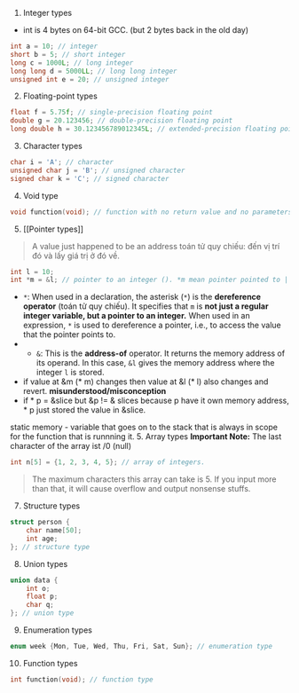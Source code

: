 
1. Integer types 
+ int is 4 bytes on 64-bit GCC. (but 2 bytes back in the old day)
```c
int a = 10; // integer
short b = 5; // short integer
long c = 1000L; // long integer
long long d = 5000LL; // long long integer
unsigned int e = 20; // unsigned integer
```

2. Floating-point types
```c
float f = 5.75f; // single-precision floating point
double g = 20.123456; // double-precision floating point
long double h = 30.123456789012345L; // extended-precision floating point
```

3. Character types
```c
char i = 'A'; // character
unsigned char j = 'B'; // unsigned character
signed char k = 'C'; // signed character
```

4. Void type
```c
void function(void); // function with no return value and no parameters
```

5. [[Pointer types]] 
> A value just happened to be an address 
> toán tử quy chiếu: đến vị trí đó và lấy giá trị ở đó về.
```c
int l = 10;
int *m = &l; // pointer to an integer (). *m mean pointer pointed to | &l mean the memory address of l => m pointer pointed to l memory address
```
+ `*`: When used in a declaration, the asterisk (`*`) is the **dereference operator** (toán tử quy chiếu). It specifies that `m` is **not just a regular integer variable, but a pointer to an integer.** When used in an expression, `*` is used to dereference a pointer, i.e., to access the value that the pointer points to.
+ - `&`: This is the **address-of** operator. It returns the memory address of its operand. In this case, `&l` gives the memory address where the integer `l` is stored.
+ if  value at &m (* m) changes then value at &l (* l) also changes and revert. 
**misunderstood/misconception**
+ if * p = &slice but &p != & slices because p have it own memory address, * p just stored the value in &slice. 

static memory - variable that goes on to the stack that is always in  scope for the function that is runnning it.
5. Array types
**Important Note:** The last character of the array ist /0 (null)
```c
int n[5] = {1, 2, 3, 4, 5}; // array of integers. 
```
> The maximum characters this array can take is 5. If you input more than that, it will cause overflow and output nonsense stuffs.

7. Structure types
```c
struct person {
    char name[50];
    int age;
}; // structure type
```

8. Union types
```c
union data {
    int o;
    float p;
    char q;
}; // union type
```

9. Enumeration types
```c
enum week {Mon, Tue, Wed, Thu, Fri, Sat, Sun}; // enumeration type
```

10. Function types
```c
int function(void); // function type
```